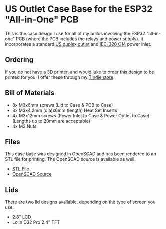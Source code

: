 # US Outlet Case Base for the ESP32 "All-in-One" PCB

This is the case design I use for all of my builds involving the ESP32 "all-in-one" PCB (where the PCB includes the relays and power supply). It incorporates a 
standard [US duplex outlet](https://www.homedepot.com/p/Leviton-15-Amp-Residential-Grade-Grounding-Duplex-Outlet-White-R52-05320-00W/202066670) and [IEC-320 C14](https://www.aliexpress.com/item/32815198325.html) power inlet.


## Ordering

If you do not have a 3D printer, and would luke to order this design to be printed for you, I offer these through my [Tindie store](https://www.tindie.com/products/38070/). 


## Bill of Materials

* 8x M3x6mm screws (Lid to Case & PCB to Case)
* 8x M3x4.2mm (dia)x6mm (length) Heat Set Inserts
* 4x M3x12mm screws (Power Inlet to Case & Power Outlet to Case) (Lengths up to 20mm are acceptable)
* 4x M3 Nuts

## Files

This case base was designed in OpenSCAD and has been rendered to an STL file for printing. The OpenSCAD source is available as well.

- [STL File](Case%20Base%20-%20US%20Outlet%20AIO%20v0.1.stl)
- [OpenSCAD Source](Case%20Base%20-%20US%20Outlet%20AIO%20v0.1.scad)



## Lids

There are two lid designs available, depending on the type of screen you use:

- 2.8" LCD
- Lolin D32 Pro 2.4" TFT